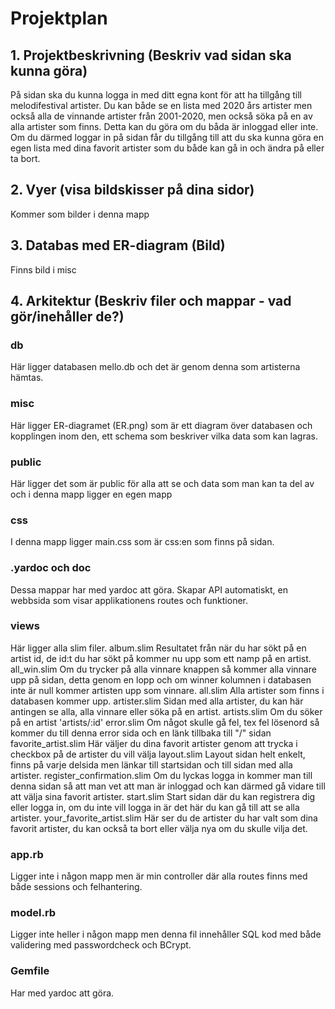 # Projektplan

## 1. Projektbeskrivning (Beskriv vad sidan ska kunna göra)
På sidan ska du kunna logga in med ditt egna kont för att ha tillgång till melodifestival artister. Du kan både se en lista med 2020 års artister men också alla de vinnande artister från 2001-2020, men också söka på en av alla artister som finns. Detta kan du göra om du båda är inloggad eller inte. Om du därmed loggar in på sidan får du tillgång till att du ska kunna göra en egen lista med dina favorit artister som du både kan gå in och ändra på eller ta bort.

## 2. Vyer (visa bildskisser på dina sidor)
Kommer som bilder i denna mapp
## 3. Databas med ER-diagram (Bild)
Finns bild i misc
## 4. Arkitektur (Beskriv filer och mappar - vad gör/inehåller de?)
### db
Här ligger databasen mello.db och det är genom denna som artisterna hämtas.
### misc
Här ligger ER-diagramet (ER.png) som är ett diagram över databasen och kopplingen inom den, ett schema som beskriver vilka data som kan lagras.
### public
Här ligger det som är public för alla att se och data som man kan ta del av och i denna mapp ligger en egen mapp
  ### css
  I denna mapp ligger main.css som är css:en som finns på sidan.
### .yardoc och doc
Dessa mappar har med yardoc att göra. Skapar API automatiskt, en webbsida som visar applikationens routes och funktioner. 
### views 
Här ligger alla slim filer.
  album.slim
    Resultatet från när du har sökt på en artist id, de id:t du har sökt på kommer     nu upp som ett namp på en artist.
  all_win.slim 
    Om du trycker på alla vinnare knappen så kommer alla vinnare upp på sidan,         detta genom en lopp och om winner kolumnen i databasen inte är null kommer         artisten upp som vinnare. 
  all.slim
    Alla artister som finns i databasen kommer upp.
  artister.slim
    Sidan med alla artister, du kan här antingen se alla, alla vinnare eller söka     på en artist. 
  artists.slim
    Om du söker på en artist 'artists/:id'
  error.slim
    Om något skulle gå fel, tex fel lösenord så kommer du till denna error sida       och en länk tillbaka till "/" sidan
  favorite_artist.slim
    Här väljer du dina favorit artister genom att trycka i checkbox på de artister     du vill välja
  layout.slim
    Layout sidan helt enkelt, finns på varje delsida men länkar till startsidan       och till sidan med alla artister.
  register_confirmation.slim
    Om du lyckas logga in kommer man till denna sidan så att man vet att man är       inloggad och kan därmed gå vidare till att välja sina favorit artister.
  start.slim
    Start sidan där du kan registrera dig eller logga in, om du inte vill logga in     är det här du kan gå till att se alla artister. 
  your_favorite_artist.slim
    Här ser du de artister du har valt som dina favorit artister, du kan också ta     bort eller välja nya om du skulle vilja det.

### app.rb
Ligger inte i någon mapp men är min controller där alla routes finns med både sessions och felhantering.
### model.rb
Ligger inte heller i någon mapp men denna fil innehåller SQL kod med både validering med passwordcheck och BCrypt.
### Gemfile
Har med yardoc att göra. 
  

